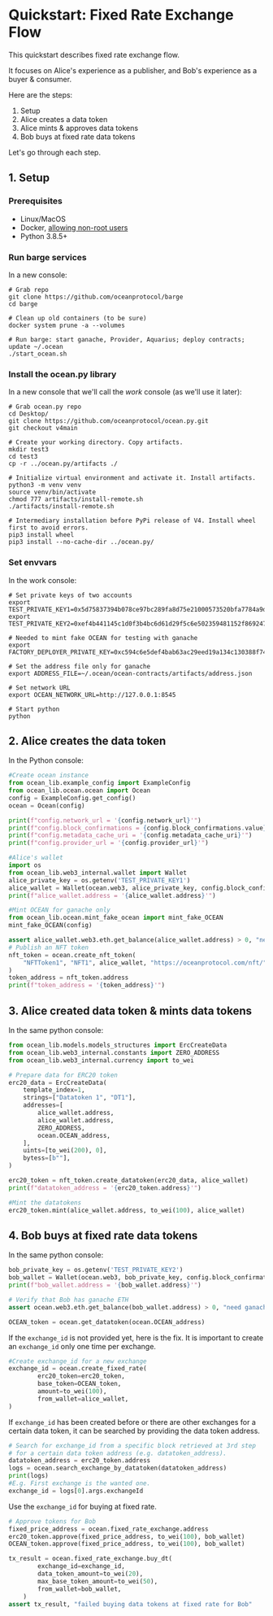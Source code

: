 <!--
Copyright 2021 Ocean Protocol Foundation
SPDX-License-Identifier: Apache-2.0
-->

# Quickstart: Fixed Rate Exchange Flow

This quickstart describes fixed rate exchange flow.

It focuses on Alice's experience as a publisher, and Bob's experience as a buyer & consumer.

Here are the steps:

1.  Setup
2.  Alice creates a data token
3.  Alice mints & approves data tokens
4.  Bob buys at fixed rate data tokens

Let's go through each step.

## 1. Setup

### Prerequisites

-   Linux/MacOS
-   Docker, [allowing non-root users](https://www.thegeekdiary.com/run-docker-as-a-non-root-user/)
-   Python 3.8.5+

### Run barge services

In a new console:

```console
# Grab repo
git clone https://github.com/oceanprotocol/barge
cd barge

# Clean up old containers (to be sure)
docker system prune -a --volumes

# Run barge: start ganache, Provider, Aquarius; deploy contracts; update ~/.ocean
./start_ocean.sh
```

### Install the ocean.py library

In a new console that we'll call the _work_ console (as we'll use it later):

```console
# Grab ocean.py repo
cd Desktop/
git clone https://github.com/oceanprotocol/ocean.py.git
git checkout v4main

# Create your working directory. Copy artifacts.
mkdir test3
cd test3
cp -r ../ocean.py/artifacts ./

# Initialize virtual environment and activate it. Install artifacts.
python3 -m venv venv
source venv/bin/activate
chmod 777 artifacts/install-remote.sh
./artifacts/install-remote.sh

# Intermediary installation before PyPi release of V4. Install wheel first to avoid errors.
pip3 install wheel
pip3 install --no-cache-dir ../ocean.py/
```

### Set envvars

In the work console:
```console
# Set private keys of two accounts
export TEST_PRIVATE_KEY1=0x5d75837394b078ce97bc289fa8d75e21000573520bfa7784a9d28ccaae602bf8
export TEST_PRIVATE_KEY2=0xef4b441145c1d0f3b4bc6d61d29f5c6e502359481152f869247c7a4244d45209

# Needed to mint fake OCEAN for testing with ganache
export FACTORY_DEPLOYER_PRIVATE_KEY=0xc594c6e5def4bab63ac29eed19a134c130388f74f019bc74b8f4389df2837a58

# Set the address file only for ganache
export ADDRESS_FILE=~/.ocean/ocean-contracts/artifacts/address.json

# Set network URL
export OCEAN_NETWORK_URL=http://127.0.0.1:8545

# Start python
python
```

## 2. Alice creates the data token


In the Python console:
```python
#Create ocean instance
from ocean_lib.example_config import ExampleConfig
from ocean_lib.ocean.ocean import Ocean
config = ExampleConfig.get_config()
ocean = Ocean(config)

print(f"config.network_url = '{config.network_url}'")
print(f"config.block_confirmations = {config.block_confirmations.value}")
print(f"config.metadata_cache_uri = '{config.metadata_cache_uri}'")
print(f"config.provider_url = '{config.provider_url}'")

#Alice's wallet
import os
from ocean_lib.web3_internal.wallet import Wallet
alice_private_key = os.getenv('TEST_PRIVATE_KEY1')
alice_wallet = Wallet(ocean.web3, alice_private_key, config.block_confirmations, config.transaction_timeout)
print(f"alice_wallet.address = '{alice_wallet.address}'")

#Mint OCEAN for ganache only
from ocean_lib.ocean.mint_fake_ocean import mint_fake_OCEAN
mint_fake_OCEAN(config)

assert alice_wallet.web3.eth.get_balance(alice_wallet.address) > 0, "need ETH"
# Publish an NFT token
nft_token = ocean.create_nft_token(
    "NFTToken1", "NFT1", alice_wallet, "https://oceanprotocol.com/nft/"
)
token_address = nft_token.address
print(f"token_address = '{token_address}'")
```

## 3. Alice created data token & mints data tokens

In the same python console:
```python
from ocean_lib.models.models_structures import ErcCreateData
from ocean_lib.web3_internal.constants import ZERO_ADDRESS
from ocean_lib.web3_internal.currency import to_wei

# Prepare data for ERC20 token
erc20_data = ErcCreateData(
    template_index=1,
    strings=["Datatoken 1", "DT1"],
    addresses=[
        alice_wallet.address,
        alice_wallet.address,
        ZERO_ADDRESS,
        ocean.OCEAN_address,
    ],
    uints=[to_wei(200), 0],
    bytess=[b""],
)

erc20_token = nft_token.create_datatoken(erc20_data, alice_wallet)
print(f"datatoken_address = '{erc20_token.address}'")

#Mint the datatokens
erc20_token.mint(alice_wallet.address, to_wei(100), alice_wallet)
```

## 4. Bob buys at fixed rate data tokens


In the same python console:
```python
bob_private_key = os.getenv('TEST_PRIVATE_KEY2')
bob_wallet = Wallet(ocean.web3, bob_private_key, config.block_confirmations, config.transaction_timeout)
print(f"bob_wallet.address = '{bob_wallet.address}'")

# Verify that Bob has ganache ETH
assert ocean.web3.eth.get_balance(bob_wallet.address) > 0, "need ganache ETH"

OCEAN_token = ocean.get_datatoken(ocean.OCEAN_address)
```

If the `exchange_id` is not provided yet, here is the fix.
It is important to create an `exchange_id` only one time per exchange.

```python
#Create exchange_id for a new exchange
exchange_id = ocean.create_fixed_rate(
        erc20_token=erc20_token,
        base_token=OCEAN_token,
        amount=to_wei(100),
        from_wallet=alice_wallet,
)
```

If `exchange_id` has been created before or there are other
exchanges for a certain data token, it can be searched by
providing the data token address.

```python
# Search for exchange_id from a specific block retrieved at 3rd step
# for a certain data token address (e.g. datatoken_address).
datatoken_address = erc20_token.address
logs = ocean.search_exchange_by_datatoken(datatoken_address)
print(logs)
#E.g. First exchange is the wanted one.
exchange_id = logs[0].args.exchangeId
```

Use the `exchange_id` for buying at fixed rate.

```python
# Approve tokens for Bob
fixed_price_address = ocean.fixed_rate_exchange.address
erc20_token.approve(fixed_price_address, to_wei(100), bob_wallet)
OCEAN_token.approve(fixed_price_address, to_wei(100), bob_wallet)

tx_result = ocean.fixed_rate_exchange.buy_dt(
        exchange_id=exchange_id,
        data_token_amount=to_wei(20),
        max_base_token_amount=to_wei(50),
        from_wallet=bob_wallet,
    )
assert tx_result, "failed buying data tokens at fixed rate for Bob"
```